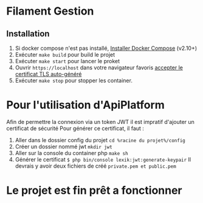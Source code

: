 # Filament Gestion

## Installation

1. Si docker compose n'est pas installé, [Installer Docker Compose](https://docs.docker.com/compose/install/) (v2.10+)
2. Exécuter `make build` pour build le projet
3. Exécuter `make start` pour lancer le proket
4. Ouvrir `https://localhost` dans votre navigateur favoris [accepter le certificat TLS auto-généré](https://stackoverflow.com/a/15076602/1352334)
5. Exécuter `make stop` pour stopper les container.

# Pour l'utilisation d'ApiPlatform

Afin de permettre la connexion via un token JWT il est impratif d'ajouter un certificat de sécurité
Pour générer ce certificat, il faut :
1. Aller dans le dossier config du projet  `cd %racine du projet%/config`
2. Créer un dossier nommé jwt `mkdir jwt`
3. Aller sur la console du container php `make sh`
4. Générer le certificat `$ php bin/console lexik:jwt:generate-keypair`
Il devrais y avoir deux fichiers de créé `private.pem et public.pem`

# Le projet est fin prêt a fonctionner